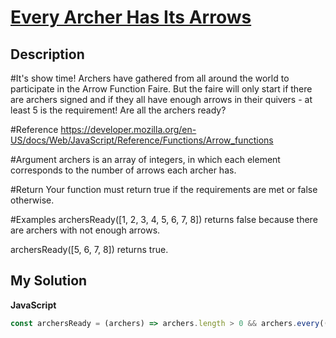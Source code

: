 # [Every Archer Has Its Arrows](https://www.codewars.com/kata/559f89598c0d6c9b31000125)

## Description

#It's show time! Archers have gathered from all around the world to participate in the Arrow Function Faire. But the faire will only start if there are archers signed and if they all have enough arrows in their quivers - at least 5 is the requirement! Are all the archers ready?

#Reference https://developer.mozilla.org/en-US/docs/Web/JavaScript/Reference/Functions/Arrow_functions

#Argument archers is an array of integers, in which each element corresponds to the number of arrows each archer has.

#Return Your function must return true if the requirements are met or false otherwise.

#Examples archersReady([1, 2, 3, 4, 5, 6, 7, 8]) returns false because there are archers with not enough arrows.

archersReady([5, 6, 7, 8]) returns true.

## My Solution

**JavaScript**

```js
const archersReady = (archers) => archers.length > 0 && archers.every((archer) => archer >= 5);
```
